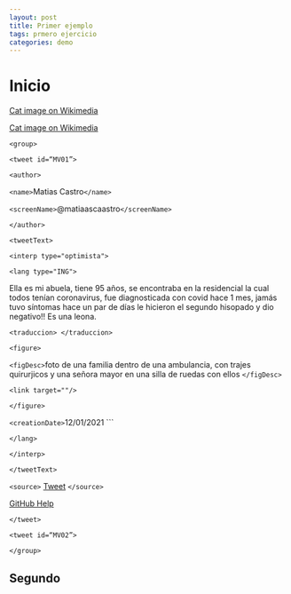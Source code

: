 ```yaml
---
layout: post
title: Primer ejemplo 
tags: prmero ejercicio 
categories: demo
---
```


# Inicio
 

[Cat image on Wikimedia](https://commons.wikimedia.org/wiki/File:VAN_CAT.png)

[Cat image on Wikimedia](https://drive.google.com/file/d/1ve5ns_t89qwAkpK1vaxx03gTcwqjtfNi/view?usp=sharing)



`<group>`

`<tweet id=“MV01”>`

`<author>`

`<name>`Matias Castro`</name>`

`<screenName>`@matiaascaastro`</screenName>`

`</author>`

`<tweetText>`

`<interp type="optimista">`

`<lang type="ING">`

Ella es mi abuela, tiene 95 años, se encontraba en la residencial la cual todos tenían coronavirus, fue diagnosticada con covid hace 1 mes, jamás tuvo síntomas hace un par de días le hicieron el segundo hisopado y dio negativo!! Es una leona.

`<traduccion> </traduccion>`

`<figure>`

`<figDesc>`foto de una familia dentro de una ambulancia, con trajes quirurjicos y una señora mayor en una silla de ruedas con ellos `</figDesc>`

`<link target=""/>`

`</figure>`

`<creationDate>`12/01/2021 `</creationDate>``

`</lang>`

`</interp>`

`</tweetText>`

`<source>` [Tweet](https://twitter.com/matiaascaastro/status/1349214025184391168?s=19) `</source>`

[GitHub Help](https://help.github.com/)

`</tweet>`

`<tweet id=“MV02”>`

`</group>`


## Segundo

